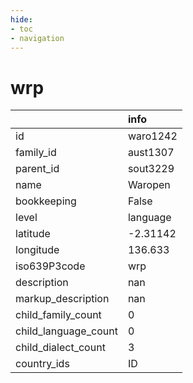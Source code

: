 ```yaml
---
hide:
- toc
- navigation
---
```

# wrp
|                      | info     |
|:---------------------|:---------|
| id                   | waro1242 |
| family_id            | aust1307 |
| parent_id            | sout3229 |
| name                 | Waropen  |
| bookkeeping          | False    |
| level                | language |
| latitude             | -2.31142 |
| longitude            | 136.633  |
| iso639P3code         | wrp      |
| description          | nan      |
| markup_description   | nan      |
| child_family_count   | 0        |
| child_language_count | 0        |
| child_dialect_count  | 3        |
| country_ids          | ID       |